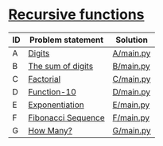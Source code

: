 # [Recursive functions](https://www.e-olymp.com/en/contests/9493)



| ID | Problem statement                                                             | Solution               |
|----|-------------------------------------------------------------------------------|------------------------|
| A  | [Digits](https://www.e-olymp.com/en/contests/9493/problems/83150)             | [A/main.py](A/main.py) |
| B  | [The sum of digits](https://www.e-olymp.com/en/contests/9493/problems/83151)  | [B/main.py](B/main.py) |
| C  | [Factorial](https://www.e-olymp.com/en/contests/9493/problems/83152)          | [C/main.py](C/main.py) |
| D  | [Function-10](https://www.e-olymp.com/en/contests/9493/problems/83153)        | [D/main.py](D/main.py) |
| E  | [Exponentiation](https://www.e-olymp.com/en/contests/9493/problems/83154)     | [E/main.py](E/main.py) |
| F  | [Fibonacci Sequence](https://www.e-olymp.com/en/contests/9493/problems/83155) | [F/main.py](F/main.py) |
| G  | [How Many?](https://www.e-olymp.com/en/contests/9493/problems/83156)          | [G/main.py](G/main.py) |

